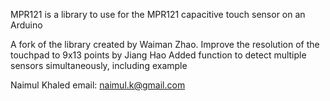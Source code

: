 MPR121 is a library to use for the MPR121 capacitive touch sensor on an Arduino

A fork of the library created by Waiman Zhao.
Improve the resolution of the touchpad to 9x13 points by Jiang Hao
Added function to detect multiple sensors simultaneously, including example

Naimul Khaled
email: naimul.k@gmail.com